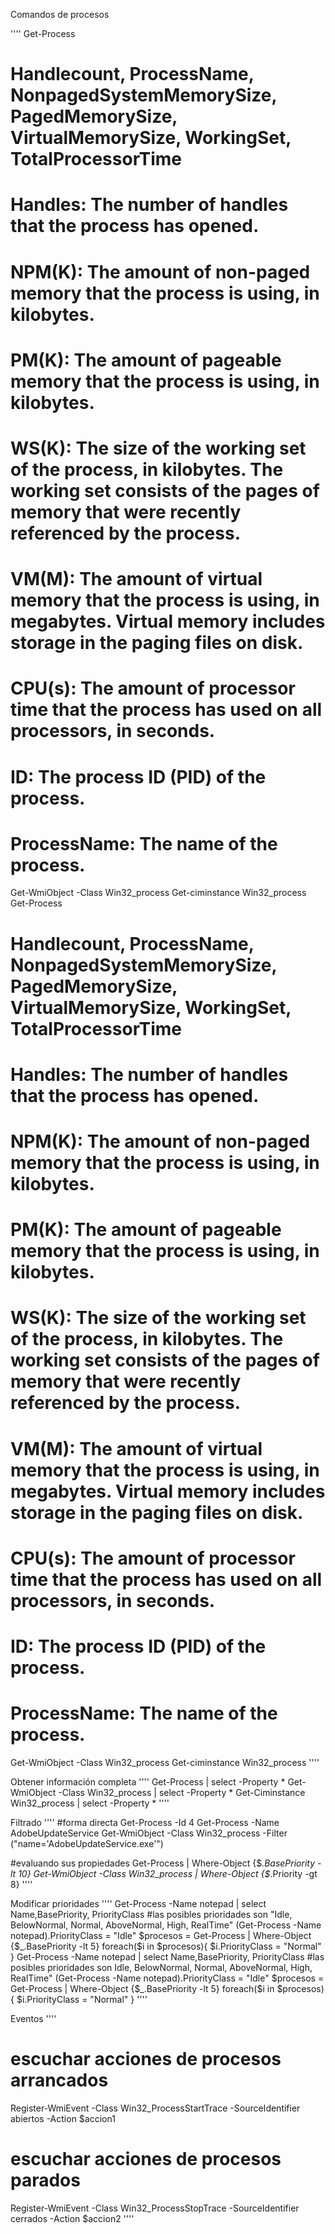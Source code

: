 Comandos de procesos


''''
Get-Process
# Handlecount, ProcessName, NonpagedSystemMemorySize, PagedMemorySize, VirtualMemorySize, WorkingSet, TotalProcessorTime
# Handles: The number of handles that the process has opened.
# NPM(K): The amount of non-paged memory that the process is using, in kilobytes.
# PM(K): The amount of pageable memory that the process is using, in kilobytes.
# WS(K): The size of the working set of the process, in kilobytes. The working set consists of the pages of memory that were recently referenced by the process.
# VM(M): The amount of virtual memory that the process is using, in megabytes. Virtual memory includes storage in the paging files on disk.
# CPU(s): The amount of processor time that the process has used on all processors, in seconds.
# ID: The process ID (PID) of the process.
# ProcessName: The name of the process. 
Get-WmiObject -Class Win32_process
Get-ciminstance Win32_process
Get-Process
# Handlecount, ProcessName, NonpagedSystemMemorySize, PagedMemorySize, VirtualMemorySize, WorkingSet, TotalProcessorTime
# Handles: The number of handles that the process has opened.
# NPM(K): The amount of non-paged memory that the process is using, in kilobytes.
# PM(K): The amount of pageable memory that the process is using, in kilobytes.
# WS(K): The size of the working set of the process, in kilobytes. The working set consists of the pages of memory that were recently referenced by the process.
# VM(M): The amount of virtual memory that the process is using, in megabytes. Virtual memory includes storage in the paging files on disk.
# CPU(s): The amount of processor time that the process has used on all processors, in seconds.
# ID: The process ID (PID) of the process.
# ProcessName: The name of the process. 
Get-WmiObject -Class Win32_process
Get-ciminstance Win32_process
''''

Obtener información completa
''''
Get-Process | select -Property *
Get-WmiObject -Class Win32_process | select -Property *
Get-Ciminstance Win32_process | select -Property *
''''

Filtrado
''''
#forma directa
Get-Process -Id 4
Get-Process -Name AdobeUpdateService
Get-WmiObject -Class Win32_process -Filter ("name='AdobeUpdateService.exe'")

#evaluando sus propiedades
Get-Process | Where-Object {$_.BasePriority -lt 10}
Get-WmiObject -Class Win32_process | Where-Object {$_.Priority -gt 8}
''''

Modificar prioridades
''''
Get-Process -Name notepad | select Name,BasePriority, PriorityClass
#las posibles prioridades son "Idle, BelowNormal, Normal, AboveNormal, High, RealTime"
(Get-Process -Name notepad).PriorityClass = "Idle"
$procesos = Get-Process | Where-Object {$_.BasePriority -lt 5}
foreach($i in $procesos){
    $i.PriorityClass = "Normal"
}
Get-Process -Name notepad | select Name,BasePriority, PriorityClass
#las posibles prioridades son Idle, BelowNormal, Normal, AboveNormal, High, RealTime"
(Get-Process -Name notepad).PriorityClass = "Idle"
$procesos = Get-Process | Where-Object {$_.BasePriority -lt 5}
foreach($i in $procesos){
    $i.PriorityClass = "Normal"
}
''''

Eventos
''''
# escuchar acciones de procesos arrancados
Register-WmiEvent -Class Win32_ProcessStartTrace -SourceIdentifier abiertos -Action $accion1
# escuchar acciones de procesos parados
Register-WmiEvent -Class Win32_ProcessStopTrace -SourceIdentifier cerrados -Action $accion2
''''
